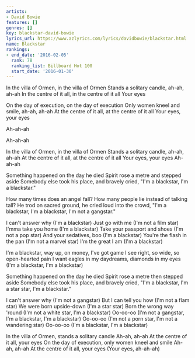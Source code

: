 ```yaml
---
artists:
- David Bowie
features: []
genres: []
key: blackstar-david-bowie
lyrics_url: https://www.azlyrics.com/lyrics/davidbowie/blackstar.html
name: Blackstar
rankings:
- end_date: '2016-02-05'
  rank: 78
  ranking_list: Billboard Hot 100
  start_date: '2016-01-30'
---
```


In the villa of Ormen, in the villa of Ormen
Stands a solitary candle, ah-ah, ah-ah
In the centre of it all, in the centre of it all
Your eyes

On the day of execution, on the day of execution
Only women kneel and smile, ah-ah, ah-ah
At the centre of it all, at the centre of it all
Your eyes, your eyes

Ah-ah-ah

Ah-ah-ah

In the villa of Ormen, in the villa of Ormen
Stands a solitary candle, ah-ah, ah-ah
At the centre of it all, at the centre of it all
Your eyes, your eyes
Ah-ah-ah

Something happened on the day he died
Spirit rose a metre and stepped aside
Somebody else took his place, and bravely cried,
"I'm a blackstar, I'm a blackstar."

How many times does an angel fall?
How many people lie instead of talking tall?
He trod on sacred ground, he cried loud into the crowd,
"I'm a blackstar, I'm a blackstar, I'm not a gangstar."

I can't answer why (I'm a blackstar)
Just go with me (I'm not a film star)
I'mma take you home (I'm a blackstar)
Take your passport and shoes (I'm not a pop star)
And your sedatives, boo (I'm a blackstar)
You're the flash in the pan (I'm not a marvel star)
I'm the great I am (I'm a blackstar)

I'm a blackstar, way up, on money, I've got game
I see right, so wide, so open-hearted pain
I want eagles in my daydreams, diamonds in my eyes
(I'm a blackstar, I'm a blackstar)

Something happened on the day he died
Spirit rose a metre then stepped aside
Somebody else took his place, and bravely cried,
"I'm a blackstar, I'm a star star, I'm a blackstar."

I can't answer why (I'm not a gangstar)
But I can tell you how (I'm not a flam star)
We were born upside-down (I'm a star star)
Born the wrong way 'round (I'm not a white star, I'm a blackstar)
Oo-oo-oo (I'm not a gangstar, I'm a blackstar, I'm a blackstar)
Oo-oo-oo (I'm not a porn star, I'm not a wandering star)
Oo-oo-oo (I'm a blackstar, I'm a blackstar)

In the villa of Ormen, stands a solitary candle
Ah-ah, ah-ah
At the centre of it all, your eyes
On the day of execution, only women kneel and smile
Ah-ah, ah-ah
At the centre of it all, your eyes
(Your eyes, ah-ah-ah)



